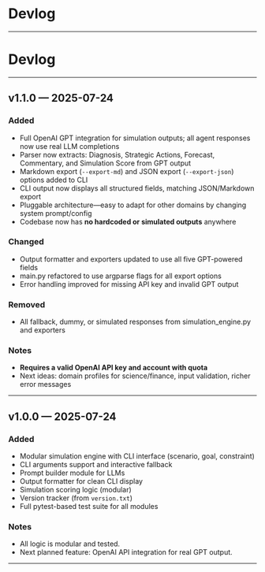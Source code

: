 # Devlog



---
# Devlog

---

## v1.1.0 — 2025-07-24

### Added
- Full OpenAI GPT integration for simulation outputs; all agent responses now use real LLM completions
- Parser now extracts: Diagnosis, Strategic Actions, Forecast, Commentary, and Simulation Score from GPT output
- Markdown export (`--export-md`) and JSON export (`--export-json`) options added to CLI
- CLI output now displays all structured fields, matching JSON/Markdown export
- Pluggable architecture—easy to adapt for other domains by changing system prompt/config
- Codebase now has **no hardcoded or simulated outputs** anywhere

### Changed
- Output formatter and exporters updated to use all five GPT-powered fields
- main.py refactored to use argparse flags for all export options
- Error handling improved for missing API key and invalid GPT output

### Removed
- All fallback, dummy, or simulated responses from simulation_engine.py and exporters

### Notes
- **Requires a valid OpenAI API key and account with quota**
- Next ideas: domain profiles for science/finance, input validation, richer error messages

---

## v1.0.0 — 2025-07-24

### Added
- Modular simulation engine with CLI interface (scenario, goal, constraint)
- CLI arguments support and interactive fallback
- Prompt builder module for LLMs
- Output formatter for clean CLI display
- Simulation scoring logic (modular)
- Version tracker (from `version.txt`)
- Full pytest-based test suite for all modules

### Notes
- All logic is modular and tested.
- Next planned feature: OpenAI API integration for real GPT output.

---